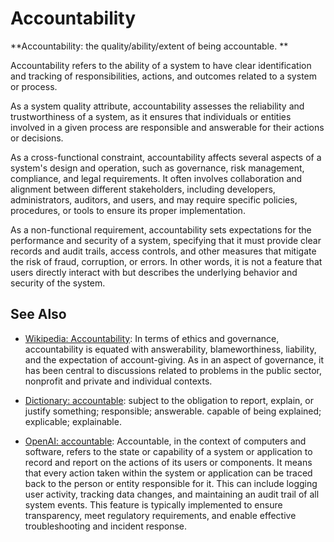 # Accountability

**Accountability: the quality/ability/extent of being accountable. **

<span data-chatgpt-prompt="explain accountability (system quality attribute, cross-functional constraint, non-functional requirement)">

Accountability refers to the ability of a system to have clear identification and tracking of responsibilities, actions, and outcomes related to a system or process. 

As a system quality attribute, accountability assesses the reliability and trustworthiness of a system, as it ensures that individuals or entities involved in a given process are responsible and answerable for their actions or decisions. 

As a cross-functional constraint, accountability affects several aspects of a system's design and operation, such as governance, risk management, compliance, and legal requirements. It often involves collaboration and alignment between different stakeholders, including developers, administrators, auditors, and users, and may require specific policies, procedures, or tools to ensure its proper implementation.

As a non-functional requirement, accountability sets expectations for the performance and security of a system, specifying that it must provide clear records and audit trails, access controls, and other measures that mitigate the risk of fraud, corruption, or errors. In other words, it is not a feature that users directly interact with but describes the underlying behavior and security of the system. 

</span>

## See Also

* [Wikipedia: Accountability](https://wikipedia.org/wiki/Accountability): In terms of ethics and governance, accountability is equated with answerability, blameworthiness, liability, and the expectation of account-giving. As in an aspect of governance, it has been central to discussions related to problems in the public sector, nonprofit and private and individual contexts.

* [Dictionary: accountable](https://www.dictionary.com/browse/accountable): subject to the obligation to report, explain, or justify something; responsible; answerable. capable of being explained; explicable; explainable.

* [OpenAI: accountable](https:://openai.com): <span data-chatgpt-prompt="define accountable (computers and software)"> Accountable, in the context of computers and software, refers to the state or capability of a system or application to record and report on the actions of its users or components. It means that every action taken within the system or application can be traced back to the person or entity responsible for it. This can include logging user activity, tracking data changes, and maintaining an audit trail of all system events. This feature is typically implemented to ensure transparency, meet regulatory requirements, and enable effective troubleshooting and incident response.</span>
